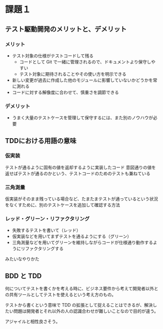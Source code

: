 # 課題１
## テスト駆動開発のメリットと、デメリット
### メリット
* テスト対象の仕様がテストコードして残る
  * コードとして Git で一緒に管理されるので、ドキュメントより保守しやすい
  * テスト対象に期待されることやその使い方を明示できる
* 新しい変更が過去に作成した他のモジュールに影響していないかどうかを常に測れる
* コードに対する解像度に合わせて、慎重さを調節できる

### デメリット
* うまく大量のテストケースを管理して保守するには、また別のノウハウが必要

## TDDにおける用語の意味
### 仮実装
テストが通るように固有の値を返却するように実装したコード
意図通りの値を返せばテストが通るのかという、テストコードのためのテストも兼ねている

### 三角測量
仮実装がそのまま残っている場合など、たまたまテストが通っているという状況をなくすために、別のテストケースを追加して確認する方法

### レッド・グリーン・リファクタリング

* 失敗するテストを書いて（レッド）
* 仮実装などを用いてまずテストを通るようにする（グリーン）
* 三角測量などを用いてグリーンを維持しながらコードが仕様通り動作するようにリファクタリングする

みたいなやりかた


## BDD と TDD

何についてテストを書くかを考える時に、ビジネス要件から考えて開発者以外との共有ツールとしてテストを使えるという考え方のもの。  

テストから書くという意味で TDD の拡張として捉えることはできるが、解決したい問題は開発者とそれ以外の人の認識合わせが難しいことなので目的が違う。

アジャイルと相性良さそう。

